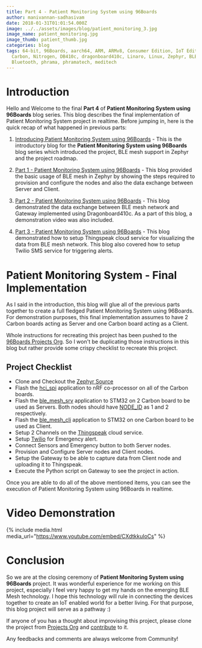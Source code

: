 ```yaml
---
title: Part 4 - Patient Monitoring System using 96Boards
author: manivannan-sadhasivam
date: 2018-01-31T01:01:54.000Z
image: ../../assets/images/blog/patient_monitoring_3.jpg
image_name: patient_monitoring.jpg
image_thumb: patient_thumb.jpg
categories: blog
tags: 64-bit, 96Boards, aarch64, ARM, ARMv8, Consumer Edition, IoT Edition,
  Carbon, Nitrogen, DB410c, dragonboard410c, Linaro, Linux, Zephyr, BLE, Mesh,
  Bluetooth, phrama, phramatech, meditech
---
```


# **Introduction**

Hello and Welcome to the final **Part 4** of **Patient Monitoring System using 96Boards**
blog series. This blog describes the final implementation of Patient Monitoring System
project in realtime. Before jumping in, here is the quick recap of what happened in previous parts:

1. [Introducing Patient Monitoring System using 96Boards](https://www.96boards.org/blog/patient-monitoring-system-into/) - This
   is the introductory blog for the **Patient Monitoring System using 96Boards**
   blog series which introduced the project, BLE mesh support in Zephyr
   and the project roadmap.

2. [Part 1 - Patient Monitoring System using 96Boards](https://www.96boards.org/blog/patient-monitoring-system-part1/) - This
   blog provided the basic usage of BLE mesh in Zephyr by showing the steps
   required to provision and configure the nodes and also the data exchange
   between Server and Client.

3. [Part 2 - Patient Monitoring System using 96Boards](https://www.96boards.org/blog/patient-monitoring-system-part2/) - This
   blog demonstrated the data exchange between BLE mesh network and Gateway
   implemented using Dragonboard410c. As a part of this blog, a demonstration
   video was also included.

4. [Part 3 - Patient Monitoring System using 96Boards](https://www.96boards.org/blog/patient-monitoring-system-part3/) - This
   blog demonstrated how to setup Thingspeak cloud service for visualizing the
   data from BLE mesh network. This blog also covered how to setup Twilio SMS
   service for triggering alerts.

# Patient Monitoring System - Final Implementation

As I said in the introduction, this blog will glue all of the previous parts
together to create a full fledged Patient Monitoring System using 96Boards.
For demonstration purposes, this final implementation assumes to have 2 Carbon
boards acting as Server and one Carbon board acting as a Client.

Whole instructions for recreating this project has been pushed to the [96Boards Projects Org](https://github.com/96boards-projects/patient_monitoring). So I won't be duplicating those instructions in this blog but
rather provide some crispy checklist to recreate this project.

## Project Checklist

- Clone and Checkout the [Zephyr Source](https://github.com/Mani-Sadhasivam/zephyr/tree/ble_mesh_3)
- Flash the [hci_spi](https://github.com/Mani-Sadhasivam/zephyr/tree/ble_mesh_3/samples/bluetooth/hci_spi)
  application to nRF co-processor on all of the Carbon boards.
- Flash the [ble_mesh_srv](https://github.com/Mani-Sadhasivam/zephyr/tree/ble_mesh_3/samples/bluetooth/ble_mesh_srv)
  application to STM32 on 2 Carbon board to be used as Servers. Both nodes should have [NODE_ID](https://github.com/Mani-Sadhasivam/zephyr/blob/ble_mesh_3/samples/bluetooth/ble_mesh_srv/src/main.c#L19) as 1 and 2 respectively.
- Flash the [ble_mesh_cli](https://github.com/Mani-Sadhasivam/zephyr/tree/ble_mesh_3/samples/bluetooth/ble_mesh_cli)
  application to STM32 on one Carbon board to be used as Client.
- Setup 2 Channels on the [Thingspeak](https://thingspeak.com/) cloud service.
- Setup [Twilio](https://www.twilio.com/) for Emergency alert.
- Connect Sensors and Emergency button to both Server nodes.
- Provision and Configure Server nodes and Client nodes.
- Setup the Gateway to be able to capture data from Client node and uploading it to Thingspeak.
- Execute the Python script on Gateway to see the project in action.

Once you are able to do all of the above mentioned items, you can see the execution
of Patient Monitoring System using 96Boards in realtime.

# Video Demonstration

{% include media.html media_url="https://www.youtube.com/embed/CXdtkkuIoCs" %}

# Conclusion

So we are at the closing ceremony of **Patient Monitoring System using 96Boards**
project. It was wonderful experience for me working on this project, especially
I feel very happy to get my hands on the emerging BLE Mesh technology. I hope
this technology will rule in connecting the devices together to create an IoT
enabled world for a better living. For that purpose, this blog project will serve
as a pathway :)

If anyone of you has a thought about improvising this project, please clone the
project from [Projects Org](https://github.com/96boards-projects/patient_monitoring)
and [contribute](https://github.com/96boards-projects/staging/blob/master/CONTRIBUTE.md) to it.

Any feedbacks and comments are always welcome from Community!
